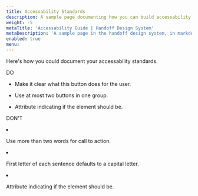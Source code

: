 ```yaml
---
title: Accessability Standards
description: A sample page documenting how you can build accessability standards
weight: -5
metaTitle: 'Accessability Guide | Handoff Design System'
metaDescription: 'A sample page in the handoff design system, in markdown'
enabled: true
menu:
---
```


Here's how you could document your accessability standards.

<div className="c-do-dont">
  <div className="c-do-dont__do">
    <p>
      <Icon name="check" className="" /> DO
    </p>

- Make it clear what this button does for the user.
- Use at most two buttons in one group.
- Attribute indicating if the element should be.

  </div>
  <div className="c-do-dont__dont">
    <p>
    <Icon name="x" className="" /> DON&apos;T
    </p>

- Use more than two words for call to action.
- First letter of each sentence defaults to a capital letter.
- Attribute indicating if the element should be.

  </div>
</div>
